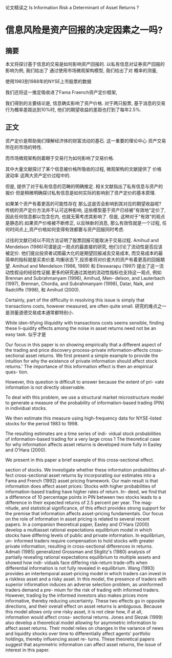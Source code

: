 论文精读之 Is Information Risk a Determinant of Asset Returns ?

# 信息风险是资产回报的决定因素之一吗?

## 摘要

本文将探讨基于信息的交易是如何影响资产回报的.
以私有信息对证券资产回报的影响为例, 我们给出了
通过使用市场微观架构模型, 我们给出了对  概率的测量,

使用1983到1988年的NYSE上市股票的数据

我们还将这一推定吸收进了Fama Fraench资产定价框架,

我们得到的主要结论是, 信息确实影响了资产价格.
对于两只股票, 基于消息的交易行为概率差距达到10%时, 他们的期望收益的差距也打到了每年2.5%.

## 正文

资产定价是帮助我们理解经济体的财富流动的基石.
这一重要的理论中心
资产交易所在的市场的特性.

而市场微观架构则着眼于交易行为如何影响了交易价格.

其中大量文献探讨了某个信息被价格所吸收的过程,
微观架构的文献提供了   价格  波动率  这两大资产定价过程中的.

但是, 提供了对于私有信息的范畴的明确推定.
相关文献指出了私有信息与资产的报价
但是稍微明确探讨私有信息是如何实际的影响到了资产定价的基本原理.

如果某个资产有着更高的可能性存在
那么这是否会影响到其对应的期望收益呢?
传统的资产定价方法并不认可这种影响,
这些模型基于资产已经被"有效地"定价了, 因此任何信息都以包含在内, 也就无需考虑其影响了.
但是, 这种对于"有效"的观点是静态的.如果资产价格被不断修正, 以反映新的消息, 那么有效性就是一个过程, 任何时间点上,资产价格如何变得有效都要与资产回报同时考虑.

过往的文献已经以不同方法证明了股票回报可能取决于交易过程. Amihud and Mendelson (1986)可谓是这一观点的最直接的研究, 他们讨论了流动性是否应该被定价. 他们提出投资者试图最大化的是期望回报减去交易成本, 而交易成本的最简单的指标就是买卖价差.均衡状态下,投资者将对价差大的资产有着更高的回报期望. Amihud and Mendelson
(1986, 1989) 和 Eleswarapu (1997) 提出了这一流动性假设的经验性证据.更多的研究通过其他的流动性指标也支持这一观点, 例如 Brennan and Subrahmanyam (1996), Amihud, Men-
delson, and Lauterbach (1997), Brennan, Chordia, and Subrahmanyam (1998),
Datar, Naik, and Radcliffe (1998), 和 Amihud (2000).




Certainly, part of the difficulty in resolving this issue is simply
that transactions costs, however measured, are often quite small.
研究的难点之一是测量道德交易成本通常都特别小.

While iden-tifying illiquidity with transactions costs seems sensible, finding these li-quidity effects among the noise in asset returns need not be an easy task.
似乎才是

Our focus in this paper is on showing empirically that a different aspect of
the trading and price discovery process-private information-affects cross-
sectional asset returns. We first present a simple example to provide the
intuition for why the existence of private information should affect stock
returns.' The importance of this information effect is then an empirical ques-
tion.


However, this question is difficult to answer because the extent of pri-
vate information is not directly observable.

To deal with this problem, we
use a structural market microstructure model to generate a measure of the
probability of information-based trading (PIN) in individual stocks.

We then
estimate this measure using high-frequency data for NYSE-listed stocks for
the period 1983 to 1998.

The resulting estimates are a time series of indi-
vidual stock probabilities of information-based trading for a very large cross
1 The theoretical case for why information affects asset returns is developed more fully in
Easley and O'Hara (2000).

We present in this paper a brief example of this cross-sectional
effect.

section of stocks. We investigate whether these information probabilities af-
fect cross-sectional asset returns by incorporating our estimates into a Fama
and French (1992) asset pricing framework.
Our main result is that information does affect asset prices: Stocks with higher
probabilities of information-based trading have higher rates of return. In-
deed, we find that a difference of 10 percentage points in PIN between two stocks
leads to a difference in their expected returns of 2.5 percent per year. The mag-
nitude, and statistical significance, of this effect provides strong support for
the premise that information affects asset-pricing fundamentals.
Our focus on the role of information in asset pricing is related to several
recent papers. In a companion theoretical paper, Easley and O'Hara (2000)
develop a multiasset rational expectations equilibrium model in which stocks
have differing levels of public and private information. In equilibrium, un-
informed traders require compensation to hold stocks with greater private
information, resulting in cross-sectional differences in returns. Admati (1985)
generalized Grossman and Stiglitz's (1980) analysis of partially revealing
rational expectations equilibrium to multiple assets and showed how indi-
viduals face differing risk-return trade-offs when differential information is
not fully revealed in equilibrium. Wang (1993) provides an intertemporal
asset-pricing model in which traders can invest in a riskless asset and a
risky asset. In this model, the presence of traders with superior information
induces an adverse selection problem, as uninformed traders demand a pre-
mium for the risk of trading with informed traders. However, trading by the
informed investors also makes prices more informative, thereby reducing
uncertainty. These two effects go in opposite directions, and their overall
effect on asset returns is ambiguous. Because this model allows only one
risky asset, it is not clear how, if at all, information would affect cross-
sectional returns. Jones and Slezak (1999) also develop a theoretical model
allowing for asymmetric information to affect asset returns. Their model
relies on changes in the variance of news and liquidity shocks over time to
differentially affect agents' portfolio holdings, thereby influencing asset re-
turns. These theoretical papers suggest that asymmetric information can
affect asset returns, the issue of interest in this paper.

